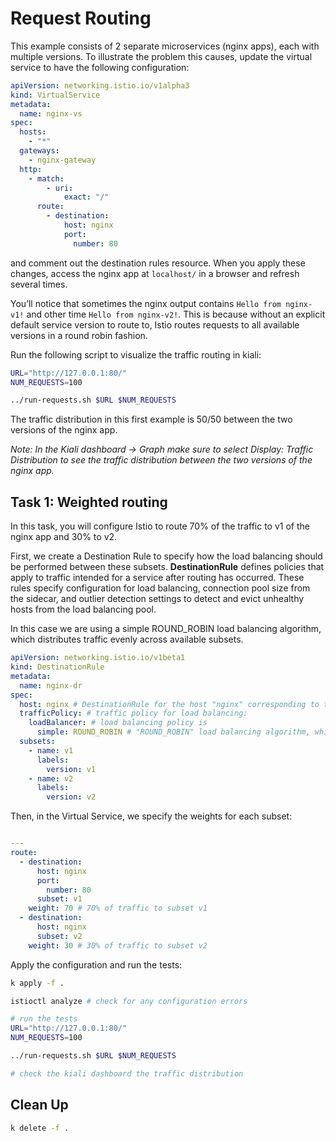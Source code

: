# Request Routing

This example consists of 2 separate microservices (nginx apps), each with multiple versions. To illustrate the problem this causes, update the virtual service to have the following configuration:

```yaml
apiVersion: networking.istio.io/v1alpha3
kind: VirtualService
metadata:
  name: nginx-vs
spec:
  hosts:
    - "*"
  gateways:
    - nginx-gateway
  http:
    - match:
        - uri:
            exact: "/"
      route:
        - destination:
            host: nginx
            port:
              number: 80
```

and comment out the destination rules resource. When you apply these changes, access the nginx app at `localhost/` in a browser and refresh several times.

You’ll notice that sometimes the nginx output contains `Hello from nginx-v1!` and other time `Hello from nginx-v2!`. This is because without an explicit default service version to route to, Istio routes requests to all available versions in a round robin fashion.

Run the following script to visualize the traffic routing in kiali:

```sh
URL="http://127.0.0.1:80/"
NUM_REQUESTS=100

../run-requests.sh $URL $NUM_REQUESTS
```

The traffic distribution in this first example is 50/50 between the two versions of the nginx app.

_Note: In the Kiali dashboard -> Graph make sure to select Display: Traffic Distribution to see the traffic distribution between the two versions of the nginx app._

## Task 1: Weighted routing

In this task, you will configure Istio to route 70% of the traffic to v1 of the nginx app and 30% to v2.

First, we create a Destination Rule to specify how the load balancing should be performed between these subsets. **DestinationRule** defines policies that apply to traffic intended for a service after routing has occurred. These rules specify configuration for load balancing, connection pool size from the sidecar, and outlier detection settings to detect and evict unhealthy hosts from the load balancing pool.

In this case we are using a simple ROUND_ROBIN load balancing algorithm, which distributes traffic evenly across available subsets.

```yaml
apiVersion: networking.istio.io/v1beta1
kind: DestinationRule
metadata:
  name: nginx-dr
spec:
  host: nginx # DestinationRule for the host "nginx" corresponding to the Kubernetes service named "nginx"
  trafficPolicy: # traffic policy for load balancing:
    loadBalancer: # load balancing policy is
      simple: ROUND_ROBIN # "ROUND_ROBIN" load balancing algorithm, which distributes traffic evenly across available subsets.
  subsets:
    - name: v1
      labels:
        version: v1
    - name: v2
      labels:
        version: v2
```

Then, in the Virtual Service, we specify the weights for each subset:

```yaml

---
route:
  - destination:
      host: nginx
      port:
        number: 80
      subset: v1
    weight: 70 # 70% of traffic to subset v1
  - destination:
      host: nginx
      subset: v2
    weight: 30 # 30% of traffic to subset v2
```

Apply the configuration and run the tests:

```sh
k apply -f .

istioctl analyze # check for any configuration errors

# run the tests
URL="http://127.0.0.1:80/"
NUM_REQUESTS=100

../run-requests.sh $URL $NUM_REQUESTS

# check the kiali dashboard the traffic distribution
```

## Clean Up

```sh
k delete -f .
```